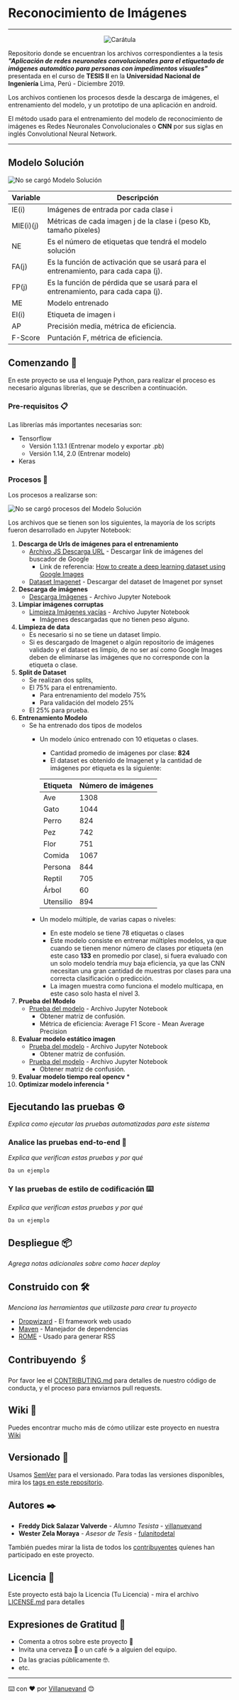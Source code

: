 # Reconocimiento de Imágenes
___

<p align="center">
  <img src="https://drive.google.com/uc?export=view&id=1_ofjwM6j5GQ30WPOGifmI9eOLKeUo4NN" title="Carátula">
</p>

Repositorio donde se encuentran los archivos correspondientes a la tesis ***"Aplicación de redes neuronales convolucionales para el etiquetado de imágenes automático para personas con impedimentos visuales"*** presentada en el curso de **TESIS II** en la **Universidad Nacional de Ingeniería** Lima, Perú - Diciembre 2019.

Los archivos contienen los procesos desde la descarga de imágenes, el entrenamiento del modelo, y un prototipo de una aplicación  en android.

El método usado para el entrenamiento del modelo de reconocimiento de imágenes es Redes Neuronales Convolucionales o **CNN** por sus siglas en inglés Convolutional Neural Network.


____
## Modelo Solución 


![No se cargó Modelo Solución](https://drive.google.com/uc?export=view&id=1H5KUuD_5275dO8V4KE51aT6UB-Z6wOQa "Modelo Solución")
	
 Variable |	Descripción 
 ------ | --------- 
IE(i)	|Imágenes de entrada por cada clase i
MIE(i)(j)	|Métricas de cada imagen j de la clase i (peso Kb, tamaño píxeles)
NE	|Es el número de etiquetas que tendrá el modelo solución
FA(j)	|Es la función de activación que se usará para el entrenamiento, para cada capa (j).
FP(j)	|Es la función de pérdida que se usará para el entrenamiento, para cada capa (j).
ME	|Modelo entrenado
EI(i)	|Etiqueta de imagen i
AP	|Precisión media, métrica de eficiencia.
F-Score	|Puntación F, métrica de eficiencia.


## Comenzando 🚀

En este proyecto se usa el lenguaje Python, para realizar el proceso es necesario algunas librerías, que se describen a continuación.



### Pre-requisitos 📋

Las librerías más importantes necesarias son:

* Tensorflow 
	* Versión 1.13.1 (Entrenar modelo y exportar .pb)
	* Versión 1.14, 2.0 (Entrenar modelo)
* Keras


### Procesos 🔧

Los procesos a realizarse son:

![No se cargó procesos del Modelo Solución](https://drive.google.com/uc?export=view&id=1-zxpuenttT6lMkXtCKriVdkxYdW9KkOn "Procesos del Modelo Solución")

Los archivos que se tienen son los siguientes, la mayoría de los scripts fueron desarrollado en Jupyter Notebook:

1. **Descarga de Urls de imágenes para el entrenamiento**
	* [Archivo JS Descarga URL](http://www.dropwizard.io/1.0.2/docs/) - Descargar link de imágenes del buscador de Google
		* Link de referencia: [How to create a deep learning dataset using Google Images](https://www.pyimagesearch.com/2017/12/04/how-to-create-a-deep-learning-dataset-using-google-images/)
	* [Dataset Imagenet](http://image-net.org/synset?wnid=n02084071) - Descargar del dataset de Imagenet por synset
2. **Descarga de imágenes**
	* [Descarga Imágenes](http://www.dropwizard.io/1.0.2/docs/) - Archivo Jupyter Notebook
3. **Limpiar imágenes corruptas**
	* [Limpieza Imágenes vacías](http://www.dropwizard.io/1.0.2/docs/) - Archivo Jupyter Notebook
		* Imágenes descargadas que no tienen peso alguno.
4. **Limpieza de data**
	* Es necesario si no se tiene un dataset limpio.
	* Si es descargado de Imagenet o algún repositorio de imágenes validado y el dataset es limpio, de no ser así como Google Images deben de eliminarse las imágenes que no corresponde con la etiqueta o clase.
5. **Split de Dataset**
	* Se realizan dos splits, 
	* El 75% para el entrenamiento.
		* Para entrenamiento del modelo 75%
		* Para validación del modelo 25%
	* El 25% para prueba.
6. **Entrenamiento Modelo**
	* Se ha entrenado dos tipos de modelos
		* Un modelo único entrenado con 10 etiquetas o clases.
			* Cantidad promedio de imágenes por clase: **824**
			* El dataset es obtenido de Imagenet y la cantidad de imágenes por etiqueta es la siguiente:

			Etiqueta |	Número de imágenes
			 ------ | --------- 
			Ave |	1308
			Gato |	1044
			Perro |	824
			Pez |	742
			Flor |	751
			Comida |	1067
			Persona |	844
			Reptil |	705
			Árbol |	60
			Utensilio |	894

		* Un modelo múltiple, de varias capas o niveles:
			* En este modelo se tiene 78 etiquetas o clases
			* Este modelo consiste en entrenar múltiples modelos, ya que cuando se tienen menor número de clases por etiqueta (en este caso **133** en promedio por clase), si fuera evaluado con un solo modelo tendría muy baja eficiencia, ya que las CNN necesitan una gran cantidad de muestras por clases para una correcta clasificación o predicción.
			* La imagen muestra como funciona el modelo multicapa, en este caso solo hasta el nivel 3.
7. **Prueba del Modelo**
	* [Prueba del modelo](http://www.dropwizard.io/1.0.2/docs/) - Archivo Jupyter Notebook
		* Obtener matriz de confusión.
		* Métrica de eficiencia: Average F1 Score - Mean Average Precision
8. **Evaluar modelo estático imagen**
	* [Prueba del modelo](http://www.dropwizard.io/1.0.2/docs/) - Archivo Jupyter Notebook
		* Obtener matriz de confusión.
	* [Prueba del modelo](http://www.dropwizard.io/1.0.2/docs/) - Archivo Jupyter Notebook
		* Obtener matriz de confusión.
9. **Evaluar modelo tiempo real opencv**
	* 
10. **Optimizar modelo inferencia**
	* 


## Ejecutando las pruebas ⚙️

_Explica como ejecutar las pruebas automatizadas para este sistema_

### Analice las pruebas end-to-end 🔩

_Explica que verifican estas pruebas y por qué_

```
Da un ejemplo
```

### Y las pruebas de estilo de codificación ⌨️

_Explica que verifican estas pruebas y por qué_

```
Da un ejemplo
```

## Despliegue 📦

_Agrega notas adicionales sobre como hacer deploy_

## Construido con 🛠️

_Menciona las herramientas que utilizaste para crear tu proyecto_

* [Dropwizard](http://www.dropwizard.io/1.0.2/docs/) - El framework web usado
* [Maven](https://maven.apache.org/) - Manejador de dependencias
* [ROME](https://rometools.github.io/rome/) - Usado para generar RSS

## Contribuyendo 🖇️

Por favor lee el [CONTRIBUTING.md](https://gist.github.com/villanuevand/xxxxxx) para detalles de nuestro código de conducta, y el proceso para enviarnos pull requests.

## Wiki 📖

Puedes encontrar mucho más de cómo utilizar este proyecto en nuestra [Wiki](https://github.com/tu/proyecto/wiki)

## Versionado 📌

Usamos [SemVer](http://semver.org/) para el versionado. Para todas las versiones disponibles, mira los [tags en este repositorio](https://github.com/tu/proyecto/tags).

## Autores ✒️


* **Freddy Dick Salazar Valverde** - *Alumno Tesista* - [villanuevand](https://github.com/villanuevand)
* **Wester Zela Moraya** - *Asesor de Tesis* - [fulanitodetal](#fulanito-de-tal)

También puedes mirar la lista de todos los [contribuyentes](https://github.com/your/project/contributors) quíenes han participado en este proyecto. 

## Licencia 📄

Este proyecto está bajo la Licencia (Tu Licencia) - mira el archivo [LICENSE.md](LICENSE.md) para detalles

## Expresiones de Gratitud 🎁

* Comenta a otros sobre este proyecto 📢
* Invita una cerveza 🍺 o un café ☕ a alguien del equipo. 
* Da las gracias públicamente 🤓.
* etc.



---
⌨️ con ❤️ por [Villanuevand](https://github.com/Villanuevand) 😊
